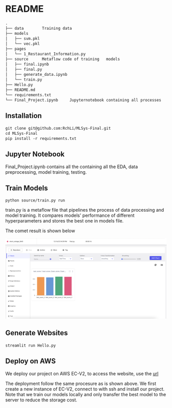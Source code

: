 # README

```unix
.
├── data		Training data
├── models
│   ├── svm.pkl
│   └── vec.pkl
├── pages
│   └── 1_Restaurant_Information.py
├── source		Metaflow code of training	models				
│   ├── final.ipynb
│   ├── final.py
│   ├── generate_data.ipynb
│   └── train.py
├── Hello.py
├── README.md
└── requirements.txt
└── Final_Project.ipynb		Jupyternotebook containing all processes					

```

## Installation

```shell
git clone git@github.com:RchLi/MLSys-Final.git
cd MLSys-Final
pip install -r requirements.txt
```

## Jupyter Notebook

Final_Project.ipynb contains all the containing all the EDA, data preprocessing, model training, testing.

## Train Models

```shell
python source/train.py run
```

train.py is a metaflow file that pipelines the process of data processing and model training. It compares models' performance of different hyperparameters and stores the best one in models file.

The comet result is shown below

![comet](./pages/comet.png)

## Generate Websites

```shel
streamlit run Hello.py
```

## Deploy on AWS

We deploy our project on AWS EC-V2, to access the website, use the [url](http://44.202.255.243:8501/)

The deployment follow the same procesure as is shown above. We first create a new instance of EC-V2, connect to with ssh and install our project. Note that we train our models locally and only transfer the best model to the server to reduce the storage cost.
